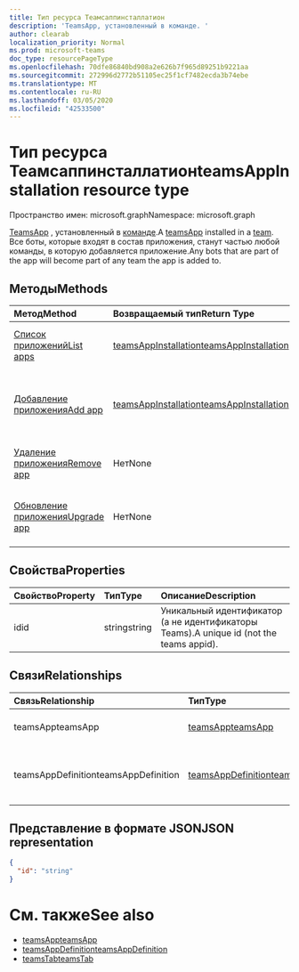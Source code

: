 ```yaml
---
title: Тип ресурса Теамсаппинсталлатион
description: 'TeamsApp, установленный в команде. '
author: clearab
localization_priority: Normal
ms.prod: microsoft-teams
doc_type: resourcePageType
ms.openlocfilehash: 70dfe86840bd908a2e626b7f965d89251b9221aa
ms.sourcegitcommit: 272996d2772b51105ec25f1cf7482ecda3b74ebe
ms.translationtype: MT
ms.contentlocale: ru-RU
ms.lasthandoff: 03/05/2020
ms.locfileid: "42533500"
---
```

# <a name="teamsappinstallation-resource-type"></a><span data-ttu-id="080ee-103">Тип ресурса Теамсаппинсталлатион</span><span class="sxs-lookup"><span data-stu-id="080ee-103">teamsAppInstallation resource type</span></span>

<span data-ttu-id="080ee-104">Пространство имен: microsoft.graph</span><span class="sxs-lookup"><span data-stu-id="080ee-104">Namespace: microsoft.graph</span></span>

<span data-ttu-id="080ee-105">[TeamsApp](teamsapp.md) , установленный в [команде](team.md).</span><span class="sxs-lookup"><span data-stu-id="080ee-105">A [teamsApp](teamsapp.md) installed in a [team](team.md).</span></span> <span data-ttu-id="080ee-106">Все боты, которые входят в состав приложения, станут частью любой команды, в которую добавляется приложение.</span><span class="sxs-lookup"><span data-stu-id="080ee-106">Any bots that are part of the app will become part of any team the app is added to.</span></span>

## <a name="methods"></a><span data-ttu-id="080ee-107">Методы</span><span class="sxs-lookup"><span data-stu-id="080ee-107">Methods</span></span>

| <span data-ttu-id="080ee-108">Метод</span><span class="sxs-lookup"><span data-stu-id="080ee-108">Method</span></span>       | <span data-ttu-id="080ee-109">Возвращаемый тип</span><span class="sxs-lookup"><span data-stu-id="080ee-109">Return Type</span></span>  |<span data-ttu-id="080ee-110">Описание</span><span class="sxs-lookup"><span data-stu-id="080ee-110">Description</span></span>|
|:---------------|:--------|:----------|
|[<span data-ttu-id="080ee-111">Список приложений</span><span class="sxs-lookup"><span data-stu-id="080ee-111">List apps</span></span>](../api/teamsappinstallation-list.md) | [<span data-ttu-id="080ee-112">teamsAppInstallation</span><span class="sxs-lookup"><span data-stu-id="080ee-112">teamsAppInstallation</span></span>](teamsappinstallation.md) | <span data-ttu-id="080ee-113">Список приложений, установленных в команде.</span><span class="sxs-lookup"><span data-stu-id="080ee-113">Lists apps installed in a team.</span></span>|
|[<span data-ttu-id="080ee-114">Добавление приложения</span><span class="sxs-lookup"><span data-stu-id="080ee-114">Add app</span></span>](../api/teamsappinstallation-add.md) | [<span data-ttu-id="080ee-115">teamsAppInstallation</span><span class="sxs-lookup"><span data-stu-id="080ee-115">teamsAppInstallation</span></span>](teamsappinstallation.md) | <span data-ttu-id="080ee-116">Добавляет (устанавливает) приложение в команду.</span><span class="sxs-lookup"><span data-stu-id="080ee-116">Adds (installs) an app to a team.</span></span>|
|[<span data-ttu-id="080ee-117">Удаление приложения</span><span class="sxs-lookup"><span data-stu-id="080ee-117">Remove app</span></span>](../api/teamsappinstallation-delete.md) | <span data-ttu-id="080ee-118">Нет</span><span class="sxs-lookup"><span data-stu-id="080ee-118">None</span></span> | <span data-ttu-id="080ee-119">Удаляет приложение из команды.</span><span class="sxs-lookup"><span data-stu-id="080ee-119">Removes (uninstalls) an app from a team.</span></span>|
|[<span data-ttu-id="080ee-120">Обновление приложения</span><span class="sxs-lookup"><span data-stu-id="080ee-120">Upgrade app</span></span>](../api/teamsappinstallation-upgrade.md) | <span data-ttu-id="080ee-121">Нет</span><span class="sxs-lookup"><span data-stu-id="080ee-121">None</span></span> | <span data-ttu-id="080ee-122">Обновление до последней версии приложения.</span><span class="sxs-lookup"><span data-stu-id="080ee-122">Upgrades to the latest version of the app.</span></span>|

## <a name="properties"></a><span data-ttu-id="080ee-123">Свойства</span><span class="sxs-lookup"><span data-stu-id="080ee-123">Properties</span></span>

| <span data-ttu-id="080ee-124">Свойство</span><span class="sxs-lookup"><span data-stu-id="080ee-124">Property</span></span>            | <span data-ttu-id="080ee-125">Тип</span><span class="sxs-lookup"><span data-stu-id="080ee-125">Type</span></span>     | <span data-ttu-id="080ee-126">Описание</span><span class="sxs-lookup"><span data-stu-id="080ee-126">Description</span></span> |
|:------------------- |:-------- |:----------- |
| <span data-ttu-id="080ee-127">id</span><span class="sxs-lookup"><span data-stu-id="080ee-127">id</span></span>                  | <span data-ttu-id="080ee-128">string</span><span class="sxs-lookup"><span data-stu-id="080ee-128">string</span></span>   | <span data-ttu-id="080ee-129">Уникальный идентификатор (а не идентификаторы Teams).</span><span class="sxs-lookup"><span data-stu-id="080ee-129">A unique id (not the teams appid).</span></span> |

## <a name="relationships"></a><span data-ttu-id="080ee-130">Связи</span><span class="sxs-lookup"><span data-stu-id="080ee-130">Relationships</span></span>

| <span data-ttu-id="080ee-131">Связь</span><span class="sxs-lookup"><span data-stu-id="080ee-131">Relationship</span></span>   | <span data-ttu-id="080ee-132">Тип</span><span class="sxs-lookup"><span data-stu-id="080ee-132">Type</span></span>    | <span data-ttu-id="080ee-133">Описание</span><span class="sxs-lookup"><span data-stu-id="080ee-133">Description</span></span> |
|:---------------|:--------|:----------|
|<span data-ttu-id="080ee-134">teamsApp</span><span class="sxs-lookup"><span data-stu-id="080ee-134">teamsApp</span></span>|[<span data-ttu-id="080ee-135">teamsApp</span><span class="sxs-lookup"><span data-stu-id="080ee-135">teamsApp</span></span>](teamsapp.md)| <span data-ttu-id="080ee-136">Установленное приложение.</span><span class="sxs-lookup"><span data-stu-id="080ee-136">The app that is installed.</span></span> |
|<span data-ttu-id="080ee-137">teamsAppDefinition</span><span class="sxs-lookup"><span data-stu-id="080ee-137">teamsAppDefinition</span></span>|[<span data-ttu-id="080ee-138">teamsAppDefinition</span><span class="sxs-lookup"><span data-stu-id="080ee-138">teamsAppDefinition</span></span>](teamsappdefinition.md)| <span data-ttu-id="080ee-139">Сведения о данной версии приложения.</span><span class="sxs-lookup"><span data-stu-id="080ee-139">The details of this version of the app.</span></span> |

## <a name="json-representation"></a><span data-ttu-id="080ee-140">Представление в формате JSON</span><span class="sxs-lookup"><span data-stu-id="080ee-140">JSON representation</span></span>

<!-- {
  "blockType": "resource",
  "@odata.type": "microsoft.graph.teamsAppInstallation",
  "baseType": "microsoft.graph.entity"
}-->

```json
{
  "id": "string"
}
```

# <a name="see-also"></a><span data-ttu-id="080ee-141">См. также</span><span class="sxs-lookup"><span data-stu-id="080ee-141">See also</span></span>

- [<span data-ttu-id="080ee-142">teamsApp</span><span class="sxs-lookup"><span data-stu-id="080ee-142">teamsApp</span></span>](teamsapp.md)
- [<span data-ttu-id="080ee-143">teamsAppDefinition</span><span class="sxs-lookup"><span data-stu-id="080ee-143">teamsAppDefinition</span></span>](teamsappdefinition.md)
- [<span data-ttu-id="080ee-144">teamsTab</span><span class="sxs-lookup"><span data-stu-id="080ee-144">teamsTab</span></span>](../resources/teamstab.md)

<!-- uuid: 8fcb5dbc-d5aa-4681-8e31-b001d5168d79
2015-10-25 14:57:30 UTC -->
<!-- {
  "type": "#page.annotation",
  "description": "teamsApp resource",
  "keywords": "",
  "section": "documentation",
  "tocPath": ""
}-->
